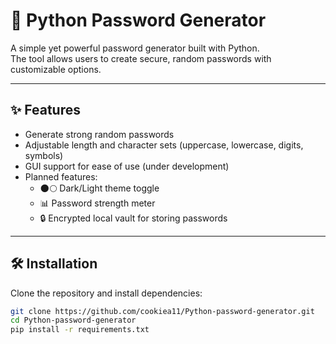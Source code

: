 # 🔐 Python Password Generator  

A simple yet powerful password generator built with Python.  
The tool allows users to create secure, random passwords with customizable options.  

---

## ✨ Features  
- Generate strong random passwords  
- Adjustable length and character sets (uppercase, lowercase, digits, symbols)  
- GUI support for ease of use (under development)  
- Planned features:  
  - 🌑🌕 Dark/Light theme toggle  
  - 📊 Password strength meter  
  - 🔒 Encrypted local vault for storing passwords  

---

## 🛠️ Installation  

Clone the repository and install dependencies:  

```bash
git clone https://github.com/cookiea11/Python-password-generator.git
cd Python-password-generator
pip install -r requirements.txt
